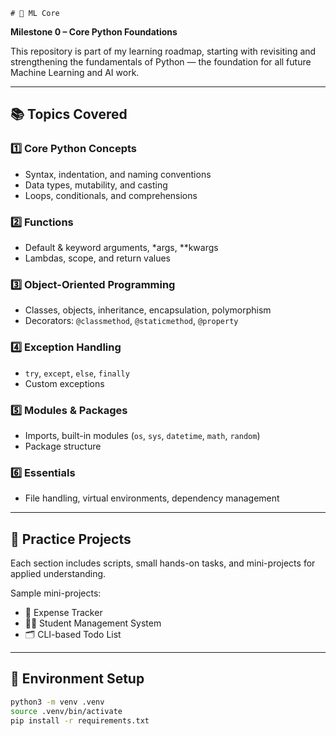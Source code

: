     # 🧠 ML Core

**Milestone 0 – Core Python Foundations**

This repository is part of my learning roadmap, starting with revisiting and strengthening the fundamentals of Python — the foundation for all future Machine Learning and AI work.

---

## 📚 Topics Covered

### 1️⃣ Core Python Concepts
- Syntax, indentation, and naming conventions
- Data types, mutability, and casting
- Loops, conditionals, and comprehensions

### 2️⃣ Functions
- Default & keyword arguments, *args, **kwargs
- Lambdas, scope, and return values

### 3️⃣ Object-Oriented Programming
- Classes, objects, inheritance, encapsulation, polymorphism
- Decorators: `@classmethod`, `@staticmethod`, `@property`

### 4️⃣ Exception Handling
- `try`, `except`, `else`, `finally`
- Custom exceptions

### 5️⃣ Modules & Packages
- Imports, built-in modules (`os`, `sys`, `datetime`, `math`, `random`)
- Package structure

### 6️⃣ Essentials
- File handling, virtual environments, dependency management

---

## 🚀 Practice Projects
Each section includes scripts, small hands-on tasks, and mini-projects for applied understanding.

Sample mini-projects:
- 🧾 Expense Tracker  
- 🧑‍🎓 Student Management System  
- 🗂️ CLI-based Todo List  

---

## 🧩 Environment Setup
```bash
python3 -m venv .venv
source .venv/bin/activate
pip install -r requirements.txt
